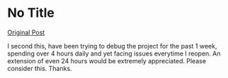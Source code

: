 # No Title

[Original Post](https://discourse.onlinedegree.iitm.ac.in/t/164277/404)

<p>I second this, have been trying to debug the project for the past 1 week, spending over 4 hours daily and yet facing issues everytime I reopen. An extension of even 24 hours would be extremely appreciated. Please consider this. Thanks.</p>
